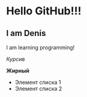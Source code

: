 # Hello GitHub!!!
## I am Denis

I am learning programming!

*Курсив*

__Жирный__

+ Элемент списка 1
+ Элемент списка 2